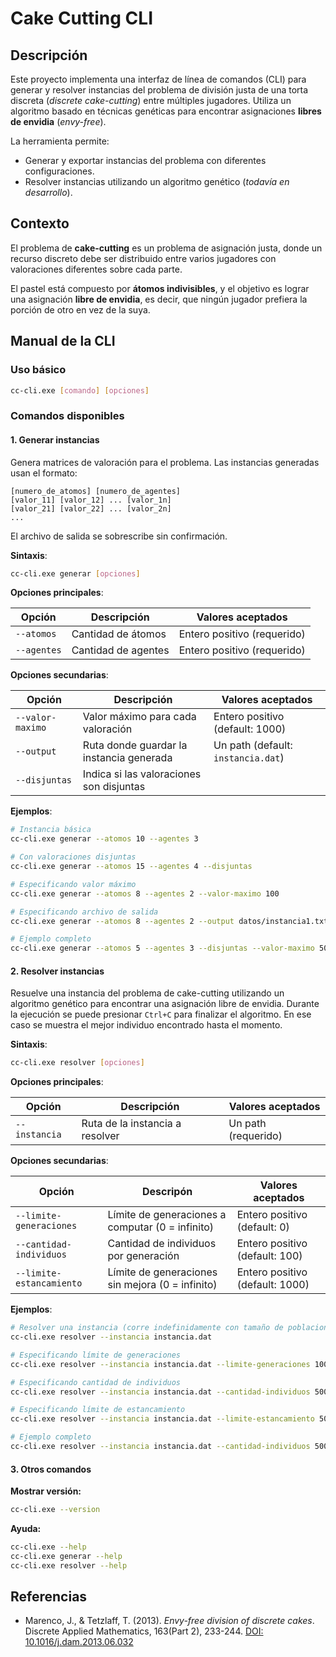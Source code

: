 # Cake Cutting CLI

## Descripción

Este proyecto implementa una interfaz de línea de comandos (CLI) para generar y resolver instancias del problema de
división justa de una torta discreta (_discrete cake-cutting_) entre múltiples jugadores. Utiliza un algoritmo basado en
técnicas genéticas para encontrar asignaciones **libres de envidia** (_envy-free_).

La herramienta permite:

- Generar y exportar instancias del problema con diferentes configuraciones.
- Resolver instancias utilizando un algoritmo genético (_todavía en desarrollo_).

## Contexto

El problema de **cake-cutting** es un problema de asignación justa, donde un recurso discreto debe ser distribuido entre
varios jugadores con valoraciones diferentes sobre cada parte.

El pastel está compuesto por **átomos indivisibles**, y el objetivo es lograr una asignación **libre de envidia**, es
decir, que ningún jugador prefiera la porción de otro en vez de la suya.

## Manual de la CLI

### Uso básico

```bash
cc-cli.exe [comando] [opciones]
```

### Comandos disponibles

#### 1. Generar instancias

Genera matrices de valoración para el problema. Las instancias generadas usan el formato:

```
[numero_de_atomos] [numero_de_agentes]
[valor_11] [valor_12] ... [valor_1n]
[valor_21] [valor_22] ... [valor_2n]
...
```

El archivo de salida se sobrescribe sin confirmación.

**Sintaxis**:

```bash
cc-cli.exe generar [opciones]
```

**Opciones principales**:

| Opción      | Descripción         | Valores aceptados           |
| ----------- | ------------------- | --------------------------- |
| `--atomos`  | Cantidad de átomos  | Entero positivo (requerido) |
| `--agentes` | Cantidad de agentes | Entero positivo (requerido) |

**Opciones secundarias**:

| Opción           | Descripción                              | Valores aceptados                  |
| ---------------- | ---------------------------------------- | ---------------------------------- |
| `--valor-maximo` | Valor máximo para cada valoración        | Entero positivo (default: 1000)    |
| `--output`       | Ruta donde guardar la instancia generada | Un path (default: `instancia.dat`) |
| `--disjuntas`    | Indica si las valoraciones son disjuntas |                                    |

**Ejemplos**:

```bash
# Instancia básica
cc-cli.exe generar --atomos 10 --agentes 3

# Con valoraciones disjuntas
cc-cli.exe generar --atomos 15 --agentes 4 --disjuntas

# Especificando valor máximo
cc-cli.exe generar --atomos 8 --agentes 2 --valor-maximo 100

# Especificando archivo de salida
cc-cli.exe generar --atomos 8 --agentes 2 --output datos/instancia1.txt

# Ejemplo completo
cc-cli.exe generar --atomos 5 --agentes 3 --disjuntas --valor-maximo 500 --output instancia.txt
```

#### 2. Resolver instancias

Resuelve una instancia del problema de cake-cutting utilizando un algoritmo genético para encontrar una asignación
libre de envidia.
Durante la ejecución se puede presionar `Ctrl+C` para finalizar el algoritmo.
En ese caso se muestra el mejor individuo encontrado hasta el momento.

**Sintaxis**:

```bash
cc-cli.exe resolver [opciones]
```

**Opciones principales**:

| Opción        | Descripción                     | Valores aceptados   |
| ------------- | ------------------------------- | ------------------- |
| `--instancia` | Ruta de la instancia a resolver | Un path (requerido) |

**Opciones secundarias**:

| Opción                   | Descripón                                        | Valores aceptados               |
| ------------------------ | ------------------------------------------------ | ------------------------------- |
| `--limite-generaciones`  | Límite de generaciones a computar (0 = infinito) | Entero positivo (default: 0)    |
| `--cantidad-individuos`  | Cantidad de individuos por generación            | Entero positivo (default: 100)  |
| `--limite-estancamiento` | Límite de generaciones sin mejora (0 = infinito) | Entero positivo (default: 1000) |

**Ejemplos**:

```bash
# Resolver una instancia (corre indefinidamente con tamaño de poblacion = 100)
cc-cli.exe resolver --instancia instancia.dat

# Especificando límite de generaciones
cc-cli.exe resolver --instancia instancia.dat --limite-generaciones 1000

# Especificando cantidad de individuos
cc-cli.exe resolver --instancia instancia.dat --cantidad-individuos 500

# Especificando límite de estancamiento
cc-cli.exe resolver --instancia instancia.dat --limite-estancamiento 500

# Ejemplo completo
cc-cli.exe resolver --instancia instancia.dat --cantidad-individuos 500 --limite-generaciones 1000 --limite-estancamiento 500
```

#### 3. Otros comandos

**Mostrar versión:**

```bash
cc-cli.exe --version
```

**Ayuda:**

```bash
cc-cli.exe --help
cc-cli.exe generar --help
cc-cli.exe resolver --help
```

## Referencias

- Marenco, J., & Tetzlaff, T. (2013). _Envy-free division of discrete cakes_. Discrete Applied Mathematics, 163(Part 2),
  233-244. [DOI: 10.1016/j.dam.2013.06.032](https://doi.org/10.1016/j.dam.2013.06.032)
